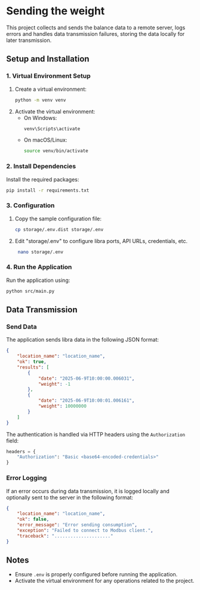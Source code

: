 # Sending the weight

This project collects and sends the balance data to a remote server, logs errors and handles data transmission failures, storing the data locally for later transmission.

## Setup and Installation

### 1. Virtual Environment Setup

1. Create a virtual environment:
    ```bash
    python -m venv venv
    ```
2. Activate the virtual environment:
    - On Windows:
        ```bash
        venv\Scripts\activate
        ```
    - On macOS/Linux:
        ```bash
        source venv/bin/activate
        ```

### 2. Install Dependencies

Install the required packages:

```bash
pip install -r requirements.txt
```

### 3. Configuration

1. Copy the sample configuration file:
    ```bash
    cp storage/.env.dist storage/.env
    ```
2. Edit "storage/.env" to configure libra ports, API URLs, credentials, etc.
   ```bash
    nano storage/.env
    ```

### 4. Run the Application

Run the application using:

```bash
python src/main.py
```

## Data Transmission

### Send Data

The application sends libra data in the following JSON format:

```json
{
    "location_name": "location_name",
    "ok": true,
    "results": [
        {
            "date": "2025-06-9T10:00:00.006031",
            "weight": -1
        },
        {
            "date": "2025-06-9T10:00:01.006161",
            "weight": 10000000
        }
    ]
}
```

The authentication is handled via HTTP headers using the `Authorization` field:

```python
headers = {
    "Authorization": "Basic <base64-encoded-credentials>"
}
```

### Error Logging

If an error occurs during data transmission, it is logged locally and optionally sent to the server in the following format:

```json
{
    "location_name": "location_name",
    "ok": false,
    "error_message": "Error sending consumption",
    "exception": "Failed to connect to Modbus client.",
    "traceback": "....................."
}
```

## Notes

- Ensure `.env` is properly configured before running the application.
- Activate the virtual environment for any operations related to the project.
